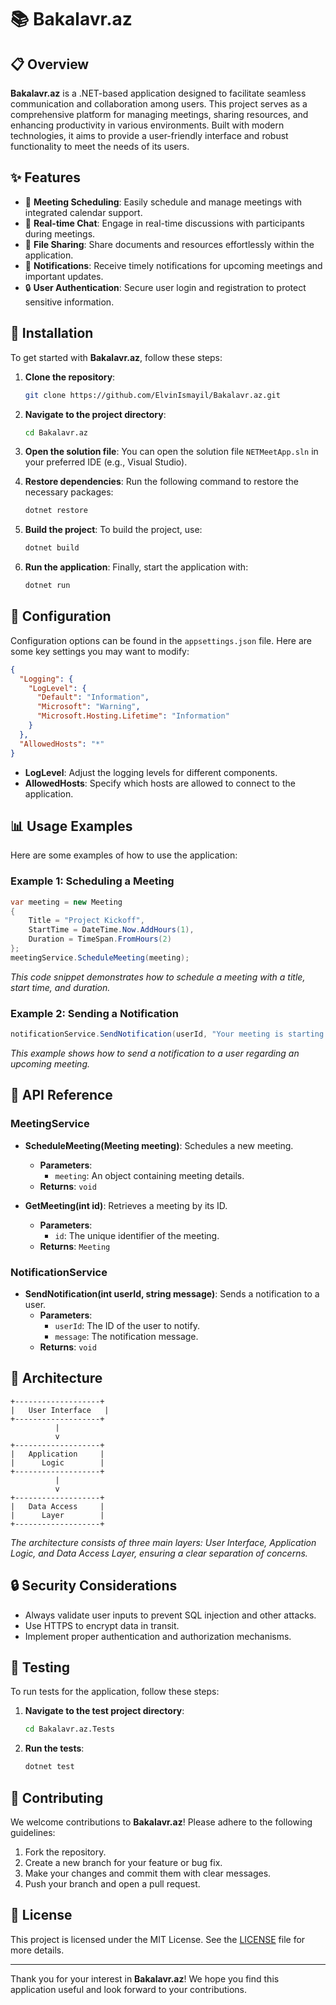 
# 📚 Bakalavr.az

## 📋 Overview
**Bakalavr.az** is a .NET-based application designed to facilitate seamless communication and collaboration among users. This project serves as a comprehensive platform for managing meetings, sharing resources, and enhancing productivity in various environments. Built with modern technologies, it aims to provide a user-friendly interface and robust functionality to meet the needs of its users.

## ✨ Features
- 📅 **Meeting Scheduling**: Easily schedule and manage meetings with integrated calendar support.
- 💬 **Real-time Chat**: Engage in real-time discussions with participants during meetings.
- 📂 **File Sharing**: Share documents and resources effortlessly within the application.
- 🔔 **Notifications**: Receive timely notifications for upcoming meetings and important updates.
- 🔒 **User Authentication**: Secure user login and registration to protect sensitive information.

## 🚀 Installation
To get started with **Bakalavr.az**, follow these steps:

1. **Clone the repository**:
   ```bash
   git clone https://github.com/ElvinIsmayil/Bakalavr.az.git
   ```

2. **Navigate to the project directory**:
   ```bash
   cd Bakalavr.az
   

3. **Open the solution file**:
   You can open the solution file `NETMeetApp.sln` in your preferred IDE (e.g., Visual Studio).

4. **Restore dependencies**:
   Run the following command to restore the necessary packages:
   ```bash
   dotnet restore
   ```

5. **Build the project**:
   To build the project, use:
   ```bash
   dotnet build
   ```

6. **Run the application**:
   Finally, start the application with:
   ```bash
   dotnet run
   ```

## 🔧 Configuration
Configuration options can be found in the `appsettings.json` file. Here are some key settings you may want to modify:

```json
{
  "Logging": {
    "LogLevel": {
      "Default": "Information",
      "Microsoft": "Warning",
      "Microsoft.Hosting.Lifetime": "Information"
    }
  },
  "AllowedHosts": "*"
}
```

- **LogLevel**: Adjust the logging levels for different components.
- **AllowedHosts**: Specify which hosts are allowed to connect to the application.

## 📊 Usage Examples
Here are some examples of how to use the application:

### Example 1: Scheduling a Meeting
```csharp
var meeting = new Meeting
{
    Title = "Project Kickoff",
    StartTime = DateTime.Now.AddHours(1),
    Duration = TimeSpan.FromHours(2)
};
meetingService.ScheduleMeeting(meeting);
```
*This code snippet demonstrates how to schedule a meeting with a title, start time, and duration.*

### Example 2: Sending a Notification
```csharp
notificationService.SendNotification(userId, "Your meeting is starting soon!");
```
*This example shows how to send a notification to a user regarding an upcoming meeting.*

## 📘 API Reference
### MeetingService
- **ScheduleMeeting(Meeting meeting)**: Schedules a new meeting.
  - **Parameters**: 
    - `meeting`: An object containing meeting details.
  - **Returns**: `void`
  
- **GetMeeting(int id)**: Retrieves a meeting by its ID.
  - **Parameters**:
    - `id`: The unique identifier of the meeting.
  - **Returns**: `Meeting`

### NotificationService
- **SendNotification(int userId, string message)**: Sends a notification to a user.
  - **Parameters**:
    - `userId`: The ID of the user to notify.
    - `message`: The notification message.
  - **Returns**: `void`

## 🧩 Architecture
```plaintext
+-------------------+
|   User Interface   |
+-------------------+
          |
          v
+-------------------+
|   Application     |
|      Logic        |
+-------------------+
          |
          v
+-------------------+
|   Data Access     |
|      Layer        |
+-------------------+
```
*The architecture consists of three main layers: User Interface, Application Logic, and Data Access Layer, ensuring a clear separation of concerns.*

## 🔒 Security Considerations
- Always validate user inputs to prevent SQL injection and other attacks.
- Use HTTPS to encrypt data in transit.
- Implement proper authentication and authorization mechanisms.

## 🧪 Testing
To run tests for the application, follow these steps:

1. **Navigate to the test project directory**:
   ```bash
   cd Bakalavr.az.Tests
   ```

2. **Run the tests**:
   ```bash
   dotnet test
   ```

## 🤝 Contributing
We welcome contributions to **Bakalavr.az**! Please adhere to the following guidelines:

1. Fork the repository.
2. Create a new branch for your feature or bug fix.
3. Make your changes and commit them with clear messages.
4. Push your branch and open a pull request.

## 📝 License
This project is licensed under the MIT License. See the [LICENSE](LICENSE) file for more details.

---

Thank you for your interest in **Bakalavr.az**! We hope you find this application useful and look forward to your contributions.
```
